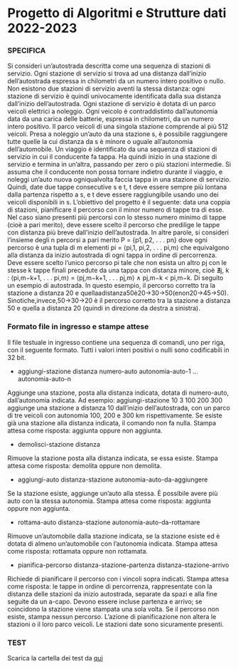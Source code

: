 # Progetto di Algoritmi e Strutture dati 2022-2023

### SPECIFICA
Si consideri un’autostrada descritta come una sequenza di stazioni di servizio. Ogni stazione di servizio si trova ad una distanza dall’inizio dell’autostrada espressa in chilometri da un numero intero positivo o nullo. Non esistono due stazioni di servizio aventi la stessa distanza: ogni stazione di servizio è quindi univocamente identificata dalla sua distanza dall’inizio dell’autostrada.
Ogni stazione di servizio è dotata di un parco veicoli elettrici a noleggio. Ogni veicolo è contraddistinto dall’autonomia data da una carica delle batterie, espressa in chilometri, da un numero intero positivo. Il parco veicoli di una singola stazione comprende al più 512 veicoli. Presa a noleggio un’auto da una stazione s, è possibile raggiungere tutte quelle la cui distanza da s è minore o uguale all’autonomia dell’automobile.
Un viaggio è identificato da una sequenza di stazioni di servizio in cui il conducente fa tappa. Ha quindi inizio in una stazione di servizio e termina in un’altra, passando per zero o più stazioni intermedie. Si assuma che il conducente non possa tornare indietro durante il viaggio, e noleggi un’auto nuova ogniqualvolta faccia tappa in una stazione di servizio. Quindi, date due tappe consecutive s e t, t deve essere sempre più lontana dalla partenza rispetto a s, e t deve essere raggiungibile usando uno dei veicoli disponibili in s.
L’obiettivo del progetto è il seguente: data una coppia di stazioni, pianificare il percorso con il minor numero di tappe tra di esse. Nel caso siano presenti più percorsi con lo stesso numero minimo di tappe (cioè a pari merito), deve essere scelto il percorso che predilige le tappe con distanza più breve dall’inizio dell’autostrada. In altre parole, si consideri l’insieme degli n percorsi a pari merito P = {p1, p2, . . . pn} dove ogni percorso è una tupla di m elementi pi = ⟨pi,1, pi,2, . . . pi,m⟩ che equivalgono alla distanza da inizio autostrada di ogni tappa in ordine di percorrenza. Deve essere scelto l’unico percorso pi tale che non esista un altro pj con le stesse k tappe finali precedute da una tappa con distanza minore, cioè ∄j, k : ⟨pi,m−k+1, . . . pi,m⟩ = ⟨pj,m−k+1, . . . pj,m⟩ ∧ pj,m−k < pi,m−k.
Di seguito un esempio di autostrada. In questo esempio, il percorso corretto tra la stazione a distanza 20 e quellaadistanza50è20→30→50(enon20→45→50). Sinotiche,invece,50→30→20 è il percorso corretto tra la stazione a distanza 50 e quella a distanza 20 (quindi in direzione da destra a sinistra).
### Formato file in ingresso e stampe attese

Il file testuale in ingresso contiene una sequenza di comandi, uno per riga, con il seguente formato. Tutti i valori interi positivi o nulli sono codificabili in 32 bit.
- aggiungi-stazione distanza numero-auto autonomia-auto-1 ... autonomia-auto-n
 
Aggiunge una stazione, posta alla distanza indicata, dotata di numero-auto, dall’autonomia indicata. Ad esempio: aggiungi-stazione 10 3 100 200 300
aggiunge una stazione a distanza 10 dall’inizio dell’autostrada, con un parco di tre veicoli con autonomia 100, 200 e 300 km rispettivamente. Se esiste già una stazione alla distanza indicata, il comando non fa nulla. Stampa attesa come risposta: aggiunta oppure non aggiunta.

- demolisci-stazione distanza

Rimuove la stazione posta alla distanza indicata, se essa esiste. Stampa attesa come risposta: demolita oppure non demolita.

- aggiungi-auto distanza-stazione autonomia-auto-da-aggiungere
  
Se la stazione esiste, aggiunge un’auto alla stessa. È possibile avere più auto con la stessa autonomia. Stampa attesa come risposta: aggiunta oppure non aggiunta.

- rottama-auto distanza-stazione autonomia-auto-da-rottamare
  
Rimuove un’automobile dalla stazione indicata, se la stazione esiste ed è dotata di almeno un’automobile con l’autonomia indicata.
Stampa attesa come risposta: rottamata oppure non rottamata.

- pianifica-percorso distanza-stazione-partenza distanza-stazione-arrivo
  
Richiede di pianificare il percorso con i vincoli sopra indicati.
Stampa attesa come risposta: le tappe in ordine di percorrenza, rappresentate con la distanza delle stazioni da inizio autostrada, separate da spazi e alla fine seguite da un a-capo. Devono essere incluse partenza e arrivo; se coincidono la stazione viene stampata una sola volta. Se il percorso non esiste, stampa nessun percorso. L’azione di pianificazione non altera le stazioni o il loro parco veicoli. Le stazioni date sono sicuramente presenti.

### TEST
Scarica la cartella dei test da [qui](https://drive.google.com/drive/folders/1k8ubo258DwiEK9wJoFiTPDU7n6zOOc9K?usp=share_link)
